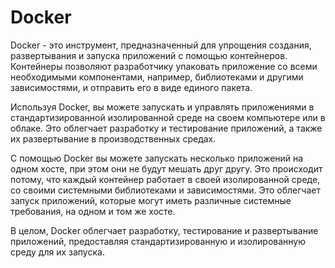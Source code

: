 # Docker
Docker - это инструмент, предназначенный для упрощения создания, развертывания и запуска приложений с помощью контейнеров. Контейнеры позволяют разработчику упаковать приложение со всеми необходимыми компонентами, например, библиотеками и другими зависимостями, и отправить его в виде единого пакета.

Используя Docker, вы можете запускать и управлять приложениями в стандартизированной изолированной среде на своем компьютере или в облаке. Это облегчает разработку и тестирование приложений, а также их развертывание в производственных средах.

С помощью Docker вы можете запускать несколько приложений на одном хосте, при этом они не будут мешать друг другу. Это происходит потому, что каждый контейнер работает в своей изолированной среде, со своими системными библиотеками и зависимостями. Это облегчает запуск приложений, которые могут иметь различные системные требования, на одном и том же хосте.

В целом, Docker облегчает разработку, тестирование и развертывание приложений, предоставляя стандартизированную и изолированную среду для их запуска.


